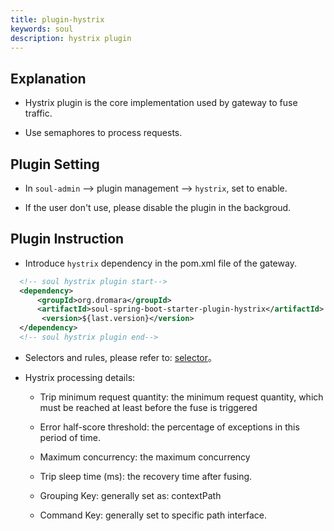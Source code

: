 ```yaml
---
title: plugin-hystrix
keywords: soul
description: hystrix plugin
---
```


## Explanation

* Hystrix plugin is the core implementation used by gateway to fuse traffic.

* Use semaphores to process requests.


## Plugin Setting

* In `soul-admin` --> plugin management --> `hystrix`, set to enable.

* If the user don't use, please disable the plugin in the backgroud.


## Plugin Instruction

* Introduce `hystrix` dependency in the pom.xml file of the gateway.
```xml
  <!-- soul hystrix plugin start-->
  <dependency>
      <groupId>org.dromara</groupId>
      <artifactId>soul-spring-boot-starter-plugin-hystrix</artifactId>
       <version>${last.version}</version>
  </dependency>
  <!-- soul hystrix plugin end-->
``` 

* Selectors and rules, please refer to: [selector](selector_en.md)。

* Hystrix processing details:
    
    * Trip minimum request quantity: the minimum request quantity, which must be reached at least before the fuse is triggered
        
    * Error half-score threshold: the percentage of exceptions in this period of time.
        
    * Maximum concurrency: the maximum concurrency
       
    * Trip sleep time (ms): the recovery time after fusing.
        
    * Grouping Key: generally set as: contextPath
        
    * Command Key: generally set to specific path interface.

